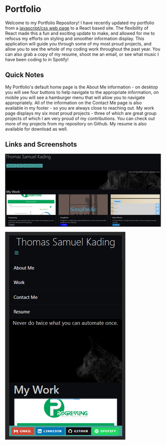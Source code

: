 # Portfolio
Welcome to my Portfolio Repository!  I have recently updated my portfolio from a [javascript/css web page](https://github.com/Tskading/Portfolio) to a React based site.  The flexibility of React made this a fun and exciting update to make, and allowed for me to refocus my efforts on styling and smoother information display.  This application will guide you through some of my most proud projects, and allow you to see the whole of my coding work throughout the past year.  You can also grab a copy of my resume, shoot me an email, or see what music I have been coding to in Spotify!

## Quick Notes

My Portfolio's default home page is the About Me information - on desktop you will see four buttons to help navigate to the appropriate information, on mobile you will see a hamburger menu that will allow you to navigate appropriately.  All of the information on the Contact Me page is also available in my footer - so you are always close to reaching out.  My work page displays my six most proud projects - three of which are great group projects of which I am very proud of my contributions.  You can check out more of my projects from my repository on Github.  My resume is also available for download as well.

## Links and Screenshots

![Desktop Portfolio](../client/public/assets/img/desktopWork.png)

![Mobile Portfolio](../client/public/assets/img/mobileWork.png)